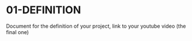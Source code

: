 # 01-DEFINITION
Document for the definition of your project, link to your youtube video (the
final one)
